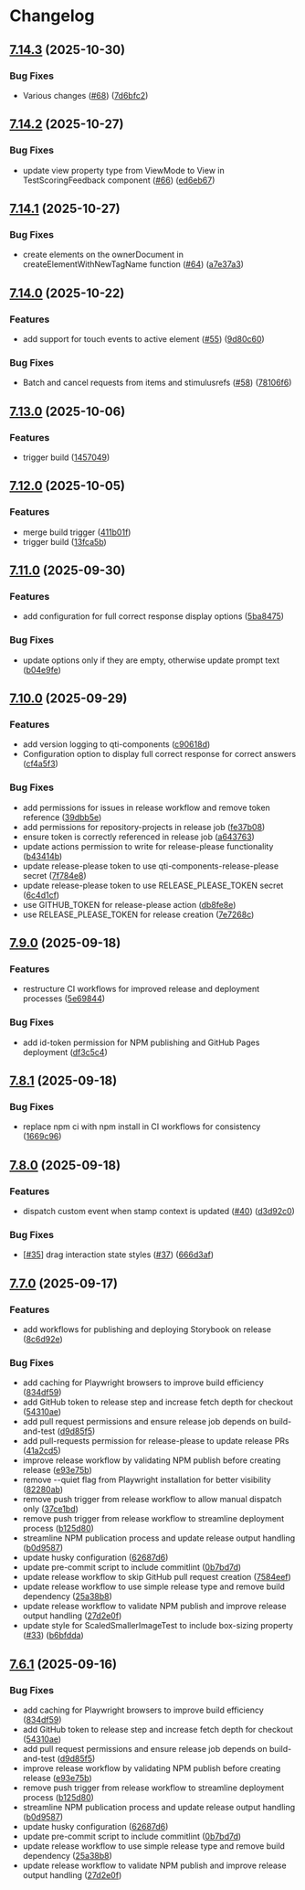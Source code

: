 # Changelog

## [7.14.3](https://github.com/Citolab/qti-components/compare/v7.14.2...v7.14.3) (2025-10-30)


### Bug Fixes

* Various changes ([#68](https://github.com/Citolab/qti-components/issues/68)) ([7d6bfc2](https://github.com/Citolab/qti-components/commit/7d6bfc24dd5cfbd60346c7168a405e6ec328d530))

## [7.14.2](https://github.com/Citolab/qti-components/compare/v7.14.1...v7.14.2) (2025-10-27)


### Bug Fixes

* update view property type from ViewMode to View in TestScoringFeedback component ([#66](https://github.com/Citolab/qti-components/issues/66)) ([ed6eb67](https://github.com/Citolab/qti-components/commit/ed6eb6718a7d885563d8721891f700b1fb087b29))

## [7.14.1](https://github.com/Citolab/qti-components/compare/v7.14.0...v7.14.1) (2025-10-27)


### Bug Fixes

* create elements on the ownerDocument in createElementWithNewTagName function ([#64](https://github.com/Citolab/qti-components/issues/64)) ([a7e37a3](https://github.com/Citolab/qti-components/commit/a7e37a3246b66b637d92ba03559334ee17664ca3))

## [7.14.0](https://github.com/Citolab/qti-components/compare/v7.13.0...v7.14.0) (2025-10-22)


### Features

* add support for touch events to active element ([#55](https://github.com/Citolab/qti-components/issues/55)) ([9d80c60](https://github.com/Citolab/qti-components/commit/9d80c60666fafdb4c26081dcba72ab7ccdb88f6e))


### Bug Fixes

* Batch and cancel requests from items and stimulusrefs ([#58](https://github.com/Citolab/qti-components/issues/58)) ([78106f6](https://github.com/Citolab/qti-components/commit/78106f6626b194cb0e7984cb1f5fd780a699a10f))

## [7.13.0](https://github.com/Citolab/qti-components/compare/v7.12.0...v7.13.0) (2025-10-06)


### Features

* trigger build ([1457049](https://github.com/Citolab/qti-components/commit/14570494fa63dfdee91e4b621c0b07d8aa62d403))

## [7.12.0](https://github.com/Citolab/qti-components/compare/v7.11.0...v7.12.0) (2025-10-05)


### Features

* merge build trigger ([411b01f](https://github.com/Citolab/qti-components/commit/411b01fd63765f191a390f0997e7531b7bb0acdb))
* trigger build ([13fca5b](https://github.com/Citolab/qti-components/commit/13fca5bd81e936191d7d9c0914d5a780048fac88))

## [7.11.0](https://github.com/Citolab/qti-components/compare/v7.10.0...v7.11.0) (2025-09-30)


### Features

* add configuration for full correct response display options ([5ba8475](https://github.com/Citolab/qti-components/commit/5ba8475d6ca8e91dae52fc3dce076137c53a371c))


### Bug Fixes

* update options only if they are empty, otherwise update prompt text ([b04e9fe](https://github.com/Citolab/qti-components/commit/b04e9fe4a90bd8c14e3dc34f7b8378dd796395ca))

## [7.10.0](https://github.com/Citolab/qti-components/compare/v7.9.0...v7.10.0) (2025-09-29)


### Features

* add version logging to qti-components ([c90618d](https://github.com/Citolab/qti-components/commit/c90618d40228a67cadda8f3d867c88026739c35b))
* Configuration option to display full correct response for correct answers ([cf4a5f3](https://github.com/Citolab/qti-components/commit/cf4a5f3c4d6206c2815ffae9a8b03c0e25d29b5e))


### Bug Fixes

* add permissions for issues in release workflow and remove token reference ([39dbb5e](https://github.com/Citolab/qti-components/commit/39dbb5ee017023b7d264d259fadd1527af1c0d9f))
* add permissions for repository-projects in release job ([fe37b08](https://github.com/Citolab/qti-components/commit/fe37b082fb9399840587f2ce1ec7952005e5fdc8))
* ensure token is correctly referenced in release job ([a643763](https://github.com/Citolab/qti-components/commit/a643763c55ea3e05d339e89be583955de5c6c02c))
* update actions permission to write for release-please functionality ([b43414b](https://github.com/Citolab/qti-components/commit/b43414bbe1631532f6b6a6c711cb8b9244936543))
* update release-please token to use qti-components-release-please secret ([7f784e8](https://github.com/Citolab/qti-components/commit/7f784e8492064c6efa43d1fef53b42d64cd2a46b))
* update release-please token to use RELEASE_PLEASE_TOKEN secret ([6c4d1cf](https://github.com/Citolab/qti-components/commit/6c4d1cf7fb559f46257c17659b535e619533a9a6))
* use GITHUB_TOKEN for release-please action ([db8fe8e](https://github.com/Citolab/qti-components/commit/db8fe8edb4e79c007c75703d9b607a7312f92d95))
* use RELEASE_PLEASE_TOKEN for release creation ([7e7268c](https://github.com/Citolab/qti-components/commit/7e7268c6687f1077e4d60064fbd560795c8483a0))

## [7.9.0](https://github.com/Citolab/qti-components/compare/v7.8.1...v7.9.0) (2025-09-18)


### Features

* restructure CI workflows for improved release and deployment processes ([5e69844](https://github.com/Citolab/qti-components/commit/5e69844c841c8414c01ae63d8c8ece0a22a018d9))


### Bug Fixes

* add id-token permission for NPM publishing and GitHub Pages deployment ([df3c5c4](https://github.com/Citolab/qti-components/commit/df3c5c4f40b1a19e3275ec52950b93b1f4f0b4de))

## [7.8.1](https://github.com/Citolab/qti-components/compare/v7.8.0...v7.8.1) (2025-09-18)


### Bug Fixes

* replace npm ci with npm install in CI workflows for consistency ([1669c96](https://github.com/Citolab/qti-components/commit/1669c9604e7091f5512dca93ece2446d05624b80))

## [7.8.0](https://github.com/Citolab/qti-components/compare/v7.7.0...v7.8.0) (2025-09-18)


### Features

* dispatch custom event when stamp context is updated ([#40](https://github.com/Citolab/qti-components/issues/40)) ([d3d92c0](https://github.com/Citolab/qti-components/commit/d3d92c07da86c237c3b2606a57b1412624039a53))


### Bug Fixes

* [[#35](https://github.com/Citolab/qti-components/issues/35)] drag interaction state styles ([#37](https://github.com/Citolab/qti-components/issues/37)) ([666d3af](https://github.com/Citolab/qti-components/commit/666d3afd2c047bc0a61a70caa77046bb2724e660))

## [7.7.0](https://github.com/Citolab/qti-components/compare/v7.6.0...v7.7.0) (2025-09-17)


### Features

* add workflows for publishing and deploying Storybook on release ([8c6d92e](https://github.com/Citolab/qti-components/commit/8c6d92e1a59519310cea3104bda87e2397e459da))


### Bug Fixes

* add caching for Playwright browsers to improve build efficiency ([834df59](https://github.com/Citolab/qti-components/commit/834df59c3b6749f4ed22614055e066b849ae09bc))
* add GitHub token to release step and increase fetch depth for checkout ([54310ae](https://github.com/Citolab/qti-components/commit/54310ae9ba7a53c610f2dac54c0fa2d6976c6703))
* add pull request permissions and ensure release job depends on build-and-test ([d9d85f5](https://github.com/Citolab/qti-components/commit/d9d85f5c7786df5c2774428272431a599fccba5a))
* add pull-requests permission for release-please to update release PRs ([41a2cd5](https://github.com/Citolab/qti-components/commit/41a2cd512ea78faf8d1174b19674b72b2c1008eb))
* improve release workflow by validating NPM publish before creating release ([e93e75b](https://github.com/Citolab/qti-components/commit/e93e75b25e2348de49edb8cb68ddba11e37a381e))
* remove --quiet flag from Playwright installation for better visibility ([82280ab](https://github.com/Citolab/qti-components/commit/82280abc98f364e0ebdcb86d086075304812ab82))
* remove push trigger from release workflow to allow manual dispatch only ([37ce1bd](https://github.com/Citolab/qti-components/commit/37ce1bd1e29c7eb97cc1aa93aa435625a909d1fb))
* remove push trigger from release workflow to streamline deployment process ([b125d80](https://github.com/Citolab/qti-components/commit/b125d80575ed138a74d80a82316a74cde4acbeb5))
* streamline NPM publication process and update release output handling ([b0d9587](https://github.com/Citolab/qti-components/commit/b0d95874d98a109a46dd05d66e444fd66e11fc75))
* update husky configuration ([62687d6](https://github.com/Citolab/qti-components/commit/62687d60a22e49ac494354d8b0d47ef9751ab43c))
* update pre-commit script to include commitlint ([0b7bd7d](https://github.com/Citolab/qti-components/commit/0b7bd7d6b5e27fbf53835ff9bddd910b2c224b9b))
* update release workflow to skip GitHub pull request creation ([7584eef](https://github.com/Citolab/qti-components/commit/7584eefaadc2d63b455aeb2025821e27c271ba18))
* update release workflow to use simple release type and remove build dependency ([25a38b8](https://github.com/Citolab/qti-components/commit/25a38b84bb8835a678011626b73f36d3fb619e28))
* update release workflow to validate NPM publish and improve release output handling ([27d2e0f](https://github.com/Citolab/qti-components/commit/27d2e0f6d89cd9b6b4bd8e4408e02d74774d0d63))
* update style for ScaledSmallerImageTest to include box-sizing property ([#33](https://github.com/Citolab/qti-components/issues/33)) ([b6bfdda](https://github.com/Citolab/qti-components/commit/b6bfdda7c3d562ee805ff7bbfda4943ed3f3f8ae))

## [7.6.1](https://github.com/Citolab/qti-components/compare/v7.6.0...v7.6.1) (2025-09-16)


### Bug Fixes

* add caching for Playwright browsers to improve build efficiency ([834df59](https://github.com/Citolab/qti-components/commit/834df59c3b6749f4ed22614055e066b849ae09bc))
* add GitHub token to release step and increase fetch depth for checkout ([54310ae](https://github.com/Citolab/qti-components/commit/54310ae9ba7a53c610f2dac54c0fa2d6976c6703))
* add pull request permissions and ensure release job depends on build-and-test ([d9d85f5](https://github.com/Citolab/qti-components/commit/d9d85f5c7786df5c2774428272431a599fccba5a))
* improve release workflow by validating NPM publish before creating release ([e93e75b](https://github.com/Citolab/qti-components/commit/e93e75b25e2348de49edb8cb68ddba11e37a381e))
* remove push trigger from release workflow to streamline deployment process ([b125d80](https://github.com/Citolab/qti-components/commit/b125d80575ed138a74d80a82316a74cde4acbeb5))
* streamline NPM publication process and update release output handling ([b0d9587](https://github.com/Citolab/qti-components/commit/b0d95874d98a109a46dd05d66e444fd66e11fc75))
* update husky configuration ([62687d6](https://github.com/Citolab/qti-components/commit/62687d60a22e49ac494354d8b0d47ef9751ab43c))
* update pre-commit script to include commitlint ([0b7bd7d](https://github.com/Citolab/qti-components/commit/0b7bd7d6b5e27fbf53835ff9bddd910b2c224b9b))
* update release workflow to use simple release type and remove build dependency ([25a38b8](https://github.com/Citolab/qti-components/commit/25a38b84bb8835a678011626b73f36d3fb619e28))
* update release workflow to validate NPM publish and improve release output handling ([27d2e0f](https://github.com/Citolab/qti-components/commit/27d2e0f6d89cd9b6b4bd8e4408e02d74774d0d63))
